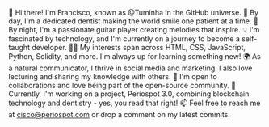 👋 Hi there! I'm Francisco, known as @Tuminha in the GitHub universe.
🦷 By day, I'm a dedicated dentist making the world smile one patient at a time.
🎸 By night, I'm a passionate guitar player creating melodies that inspire.
💡 I'm fascinated by technology, and I'm currently on a journey to become a self-taught developer.
👨‍💻 My interests span across HTML, CSS, JavaScript, Python, Solidity, and more. I'm always up for learning something new!
🌍 As a natural communicator, I thrive in social media and marketing. I also love lecturing and sharing my knowledge with others.
🤝 I'm open to collaborations and love being part of the open-source community.
🌱 Currently, I'm working on a project, Periospot 3.0, combining blockchain technology and dentistry - yes, you read that right!
📫 Feel free to reach me at cisco@periospot.com or drop a comment on my latest commits.

<!---
Tuminha/Tuminha is a ✨ special ✨ repository because its `README.md` (this file) appears on your GitHub profile.
You can click the Preview link to take a look at your changes.
--->
